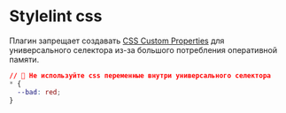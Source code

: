 # Stylelint css

Плагин запрещает создавать [CSS Custom Properties](https://developer.mozilla.org/en-US/docs/Web/CSS/Using_CSS_custom_properties)
для универсального селектора из-за большого потребления оперативной памяти.

```css
// 🛑 Не используйте css переменные внутри универсального селектора
* {
  --bad: red;
}
```
